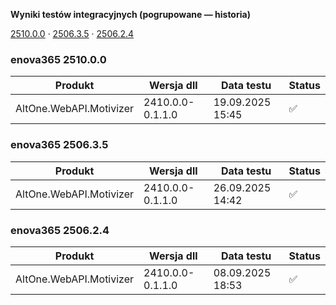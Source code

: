 **Wyniki testów integracyjnych (pogrupowane — historia)**

[2510.0.0](#enova365-251000) · [2506.3.5](#enova365-250635) · [2506.2.4](#enova365-250624)

### enova365 2510.0.0

| Produkt                 | Wersja dll       | Data testu       | Status |
|-------------------------|------------------|------------------|--------|
| AltOne.WebAPI.Motivizer | 2410.0.0-0.1.1.0 | 19.09.2025 15:45 | ✅      |

### enova365 2506.3.5

| Produkt                 | Wersja dll       | Data testu       | Status |
|-------------------------|------------------|------------------|--------|
| AltOne.WebAPI.Motivizer | 2410.0.0-0.1.1.0 | 26.09.2025 14:42 | ✅      |

### enova365 2506.2.4

| Produkt                 | Wersja dll       | Data testu       | Status |
|-------------------------|------------------|------------------|--------|
| AltOne.WebAPI.Motivizer | 2410.0.0-0.1.1.0 | 08.09.2025 18:53 | ✅      |

